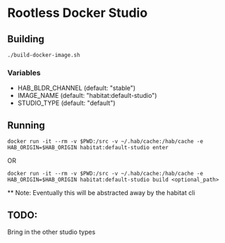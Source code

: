 # Rootless Docker Studio

## Building

`./build-docker-image.sh`

### Variables

* HAB_BLDR_CHANNEL (default: "stable")
* IMAGE_NAME (default: "habitat:default-studio")
* STUDIO_TYPE (default: "default")

## Running

`docker run -it --rm -v $PWD:/src -v ~/.hab/cache:/hab/cache -e HAB_ORIGIN=$HAB_ORIGIN habitat:default-studio enter`

OR

`docker run -it --rm -v $PWD:/src -v ~/.hab/cache:/hab/cache -e HAB_ORIGIN=$HAB_ORIGIN habitat:default-studio build <optional_path>`

** Note: Eventually this will be abstracted away by the habitat cli

## TODO:

Bring in the other studio types
